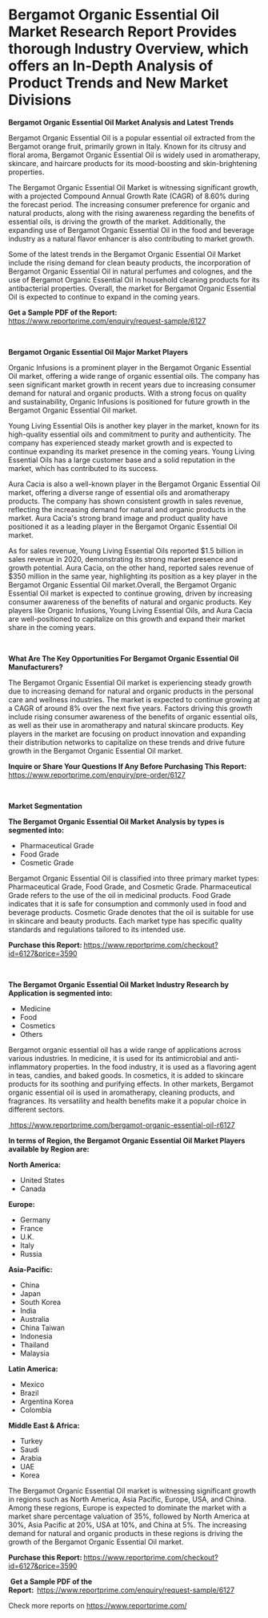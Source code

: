 <p><h1>Bergamot Organic Essential Oil Market Research Report Provides thorough Industry Overview, which offers an In-Depth Analysis of Product Trends and New Market Divisions</h1></p><p><strong>Bergamot Organic Essential Oil Market Analysis and Latest Trends</strong></p>
<p><p>Bergamot Organic Essential Oil is a popular essential oil extracted from the Bergamot orange fruit, primarily grown in Italy. Known for its citrusy and floral aroma, Bergamot Organic Essential Oil is widely used in aromatherapy, skincare, and haircare products for its mood-boosting and skin-brightening properties.</p><p>The Bergamot Organic Essential Oil Market is witnessing significant growth, with a projected Compound Annual Growth Rate (CAGR) of 8.60% during the forecast period. The increasing consumer preference for organic and natural products, along with the rising awareness regarding the benefits of essential oils, is driving the growth of the market. Additionally, the expanding use of Bergamot Organic Essential Oil in the food and beverage industry as a natural flavor enhancer is also contributing to market growth.</p><p>Some of the latest trends in the Bergamot Organic Essential Oil Market include the rising demand for clean beauty products, the incorporation of Bergamot Organic Essential Oil in natural perfumes and colognes, and the use of Bergamot Organic Essential Oil in household cleaning products for its antibacterial properties. Overall, the market for Bergamot Organic Essential Oil is expected to continue to expand in the coming years.</p></p>
<p><strong>Get a Sample PDF of the Report:&nbsp;</strong> <a href="https://www.reportprime.com/enquiry/request-sample/6127">https://www.reportprime.com/enquiry/request-sample/6127</a></p>
<p>&nbsp;</p>
<p><strong>Bergamot Organic Essential Oil Major Market Players</strong></p>
<p><p>Organic Infusions is a prominent player in the Bergamot Organic Essential Oil market, offering a wide range of organic essential oils. The company has seen significant market growth in recent years due to increasing consumer demand for natural and organic products. With a strong focus on quality and sustainability, Organic Infusions is positioned for future growth in the Bergamot Organic Essential Oil market.</p><p>Young Living Essential Oils is another key player in the market, known for its high-quality essential oils and commitment to purity and authenticity. The company has experienced steady market growth and is expected to continue expanding its market presence in the coming years. Young Living Essential Oils has a large customer base and a solid reputation in the market, which has contributed to its success.</p><p>Aura Cacia is also a well-known player in the Bergamot Organic Essential Oil market, offering a diverse range of essential oils and aromatherapy products. The company has shown consistent growth in sales revenue, reflecting the increasing demand for natural and organic products in the market. Aura Cacia's strong brand image and product quality have positioned it as a leading player in the Bergamot Organic Essential Oil market.</p><p>As for sales revenue, Young Living Essential Oils reported $1.5 billion in sales revenue in 2020, demonstrating its strong market presence and growth potential. Aura Cacia, on the other hand, reported sales revenue of $350 million in the same year, highlighting its position as a key player in the Bergamot Organic Essential Oil market.Overall, the Bergamot Organic Essential Oil market is expected to continue growing, driven by increasing consumer awareness of the benefits of natural and organic products. Key players like Organic Infusions, Young Living Essential Oils, and Aura Cacia are well-positioned to capitalize on this growth and expand their market share in the coming years.</p></p>
<p>&nbsp;</p>
<p><strong>What Are The Key Opportunities For Bergamot Organic Essential Oil Manufacturers?</strong></p>
<p><p>The Bergamot Organic Essential Oil market is experiencing steady growth due to increasing demand for natural and organic products in the personal care and wellness industries. The market is expected to continue growing at a CAGR of around 8% over the next five years. Factors driving this growth include rising consumer awareness of the benefits of organic essential oils, as well as their use in aromatherapy and natural skincare products. Key players in the market are focusing on product innovation and expanding their distribution networks to capitalize on these trends and drive future growth in the Bergamot Organic Essential Oil market.</p></p>
<p><strong>Inquire or Share Your Questions If Any Before Purchasing This Report:</strong> <a href="https://www.reportprime.com/enquiry/pre-order/6127">https://www.reportprime.com/enquiry/pre-order/6127</a></p>
<p>&nbsp;</p>
<p><strong>Market Segmentation</strong></p>
<p><strong>The Bergamot Organic Essential Oil Market Analysis by types is segmented into:</strong></p>
<p><ul><li>Pharmaceutical Grade</li><li>Food Grade</li><li>Cosmetic Grade</li></ul></p>
<p><p>Bergamot Organic Essential Oil is classified into three primary market types: Pharmaceutical Grade, Food Grade, and Cosmetic Grade. Pharmaceutical Grade refers to the use of the oil in medicinal products. Food Grade indicates that it is safe for consumption and commonly used in food and beverage products. Cosmetic Grade denotes that the oil is suitable for use in skincare and beauty products. Each market type has specific quality standards and regulations tailored to its intended use.</p></p>
<p><strong>Purchase this Report:&nbsp;</strong><a href="https://www.reportprime.com/checkout?id=6127&price=3590">https://www.reportprime.com/checkout?id=6127&price=3590</a></p>
<p>&nbsp;</p>
<p><strong>The Bergamot Organic Essential Oil Market Industry Research by Application is segmented into:</strong></p>
<p><ul><li>Medicine</li><li>Food</li><li>Cosmetics</li><li>Others</li></ul></p>
<p><p>Bergamot organic essential oil has a wide range of applications across various industries. In medicine, it is used for its antimicrobial and anti-inflammatory properties. In the food industry, it is used as a flavoring agent in teas, candies, and baked goods. In cosmetics, it is added to skincare products for its soothing and purifying effects. In other markets, Bergamot organic essential oil is used in aromatherapy, cleaning products, and fragrances. Its versatility and health benefits make it a popular choice in different sectors.</p></p>
<p><a href="https://www.reportprime.com/bergamot-organic-essential-oil-r6127">&nbsp;https://www.reportprime.com/bergamot-organic-essential-oil-r6127</a></p>
<p><strong>In terms of Region, the Bergamot Organic Essential Oil Market Players available by Region are:</strong></p>
<p>
    <p> <strong> North America: </strong>
        <ul>
            <li>United States</li>
            <li>Canada</li>
        </ul>
        </p> 
    <p> <strong> Europe: </strong>
        <ul>
            <li>Germany</li>
            <li>France</li>
            <li>U.K.</li>
            <li>Italy</li>
            <li>Russia</li>
        </ul>
        </p> 
    <p> <strong> Asia-Pacific: </strong>
        <ul>
            <li>China</li>
            <li>Japan</li>
            <li>South Korea</li>
            <li>India</li>
            <li>Australia</li>
            <li>China Taiwan</li>
            <li>Indonesia</li>
            <li>Thailand</li>
            <li>Malaysia</li>
        </ul>
        </p> 
    <p> <strong> Latin America: </strong>
        <ul>
            <li>Mexico</li>
            <li>Brazil</li>
            <li>Argentina Korea</li>
            <li>Colombia</li>
        </ul>
        </p> 
    <p> <strong> Middle East & Africa: </strong>
        <ul>
            <li>Turkey</li>
            <li>Saudi</li>
            <li>Arabia</li>
            <li>UAE</li>
            <li>Korea</li>
        </ul>
    </p>
    </p>
<p><p>The Bergamot Organic Essential Oil market is witnessing significant growth in regions such as North America, Asia Pacific, Europe, USA, and China. Among these regions, Europe is expected to dominate the market with a market share percentage valuation of 35%, followed by North America at 30%, Asia Pacific at 20%, USA at 10%, and China at 5%. The increasing demand for natural and organic products in these regions is driving the growth of the Bergamot Organic Essential Oil market.</p></p>
<p><strong>Purchase this Report: </strong><a href="https://www.reportprime.com/checkout?id=6127&price=3590">https://www.reportprime.com/checkout?id=6127&price=3590</a></p>
<p>&nbsp;<strong>Get a Sample PDF of the Report:&nbsp;&nbsp;</strong><a href="https://www.reportprime.com/enquiry/request-sample/6127">https://www.reportprime.com/enquiry/request-sample/6127</a></p>
<p><strong></strong></p>
<p>Check more reports on <a href="https://www.reportprime.com/">https://www.reportprime.com/</a></p>